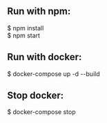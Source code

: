 ## Run with npm:
$ npm install<br>
$ npm start

## Run with docker:
$ docker-compose up -d --build<br>

## Stop docker:
$ docker-compose stop